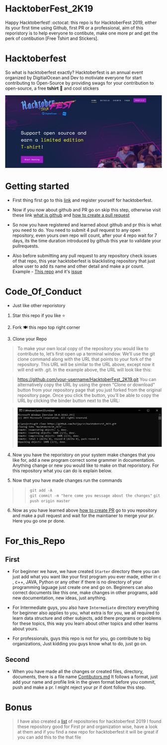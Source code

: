 # HacktoberFest_2K19
Happy Hacktoberfest! :octocat: this repo is for HacktoberFest 2019, either its your first time using Github, first PR or a professional, aim of this reporistory is to help everyone to contibute, make one more pr and get the perk of contibution [Free Tshirt and Stickers].

# Hacktoberfest

So what is hacktoberfest exactly?
Hacktoberfest is an annual event organized by DigitialOcean and Dev
to motiviate everyone for start contributing to Open-Source by providing swags for your contribution to open-source, a free **tshirt** 👕 and cool stickers

![](Images/hacktoberfest.JPG)

# Getting started

- First thing first go to this [link](https://hacktoberfest.digitalocean.com/) and register yourself for hacktoberfest.

- Now if you now about github and PR go on skip this step, otherwise visit these link [what is github](https://kinsta.com/knowledgebase/what-is-github/) and [how to create a pull request](https://www.digitalocean.com/community/tutorials/how-to-create-a-pull-request-on-github)

- So now you have registered and learned about github and pr this is what you need to do. You need to submit 4 pull request to any open repository, even yours own repo will count, after your 4 repo wait for 7 days, its the time duration introduced by github this year to validate your pullrequests.

- Also before submitting any pull request to any repository check issues of that repo, this year hacktoberfest is blacklisting repository that just allow user to add its name and other detail and make a pr count.
 Example - [This repo](https://github.com/Dhroov7/Hacktoberfest2019) and it's [issue](https://github.com/Dhroov7/Hacktoberfest2019/issues/270)

 # Code_Of_Conduct 
 - Just like other reporistory

 1. Star this repo if you like ⭐ 
 
 2. Fork 🍽️ this repo top right corner
 
 3. Clone your Repo

 >To make your own local copy of the repository you would like to contribute to, let’s first open up a terminal window.
We’ll use the git clone command along with the URL that points to your fork of the repository.
This URL will be similar to the URL above, except now it will end with .git. In the example above, the URL will look like this:

>https://github.com/your-username/HacktoberFest_2K19.git
You can alternatively copy the URL by using the green “Clone or download” button from your repository page that you just forked from the original repository page. Once you click the button, you’ll be able to copy the URL by clicking the binder button next to the URL:

>![](Images/Clone.JPG)

4. Now you have the reporistory on your system make changes that you like for, add a new program correct some grammer in documentation. Anything change or new you would like to make on that reporistory. For this repository what you can do is explain below. 

5. Now that you have made changes run the commands
  >> `git add -A`<br>
  >> `git commit -m "here come you message about the changes"`
  >> `git push origin master`

6. Now as you have learned above [how to create PR](https://www.digitalocean.com/community/tutorials/how-to-create-a-pull-request-on-github) go to you repository and make a pull request and wait for the maintianer to merge your pr. Here you go one pr done.

# For_this_Repo

## First
 - For beginner we have, we have created `Starter` directory there you can just add what you want like your first program you ever made, either in c , c++, JAVA, Python or any other if there is no directory of your programming laguage just create one and go on.
Beginners can also correct documents like this one, make changes in other programs, add new documentation, new ideas, just anything.

 - For Intermediate guys, you also have `Intermediate` directory everything for beginner also applies to you, what extra is for you, we all required to learn data structure and other subjects, add there programs or problems for these topics, this way you learn about other topics and other learns about yours.

 - For professionals, guys this repo is not for you, go contribute to big organizations, Just kidding you guys know what to do, just go on.

## Second
 - When you have made all the changes or created files, directory, documents, there is a file name [Contibutors.md](Contibutors.md)
 It follows a format, just add your name and profile link in the given format before you commit, push and make a pr. I might reject your pr if dont follow this step.  

# Bonus
> I have also created a [list](repository.md) of repositories for hacktoberfest 2019
> I found these repository good for First pr and organization wise, have a look at them and if you find a new repo for hacktoberfest it will be great if you can add this to the that file
